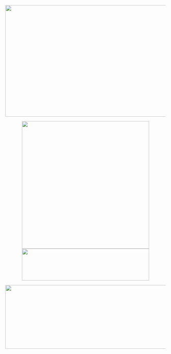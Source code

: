 

 <kbd>
<p align="center">
  <kbd>
  <img width="800" height="350" src="https://media3.giphy.com/media/oYQ9HRm5Mo7VXeMNVR/giphy.gif?cid=790b76115023f566701cdf1bc6ab6353d668b31b9142c000&rid=giphy.gif&ct=g">
  </kbd>
    </p>
<p align="center">
   <kbd>
      <img  width="400px"src="https://github-readme-stats-git-masterrstaa-rickstaa.vercel.app/api/top-langs/?username=swiftmg0d&layout=compact&show_icons=true&include_all_commits=true&theme=radical" align = "center"/>
    
<img height="100px" width="400px" src="https://github-readme-stats.vercel.app/api?username=swiftmg0d&show_icons=true&theme=radical" align = "center"/>
   </kbd>
</p>
 

  <p align="center"> 
     <kbd>
<img height="200px" width="800px" src="https://media2.giphy.com/media/13HgwGsXF0aiGY/giphy.gif?cid=ecf05e47bryk6waqc1cx8ie3etlffqlueeuam14ysedtf0jc&rid=giphy.gif&ct=g" align = "center"/>
     </kbd>
</p>

 
 </kbd>
